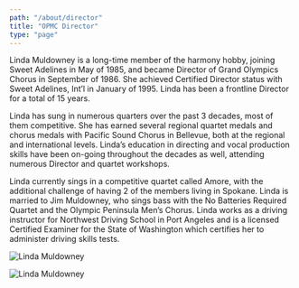 ```yaml
---
path: "/about/director"
title: "OPMC Director"
type: "page"
---
```


Linda Muldowney is a long-time member of the harmony hobby, joining Sweet Adelines in May of 1985, and became Director of Grand Olympics Chorus in September of 1986. She achieved Certified Director status with Sweet Adelines, Int’l in January of 1995. Linda has been a frontline Director for a total of 15 years.

Linda has sung in numerous quarters over the past 3 decades, most of them competitive. She has earned several regional quartet medals and chorus medals with Pacific Sound Chorus in Bellevue, both at the regional and international levels. Linda’s education in directing and vocal production skills have been on-going throughout the decades as well, attending numerous Director and quartet workshops.

Linda currently sings in a competitive quartet called Amore, with the additional challenge of having 2 of the members living in Spokane. Linda is married to Jim Muldowney, who sings bass with the No Batteries Required Quartet and the Olympic Peninsula Men’s Chorus. Linda works as a driving instructor for Northwest Driving School in Port Angeles and is a licensed Certified Examiner for the State of Washington which certifies her to administer driving skills tests.

![Linda Muldowney](http://opmenschorus.com/wp-content/uploads/2012/05/Linda-Muldowney-bio-pic.jpg)

![Linda Muldowney](http://opmenschorus.com/wp-content/uploads/2012/05/OPMC-at-all-star-game-7-17-18.jpg)
